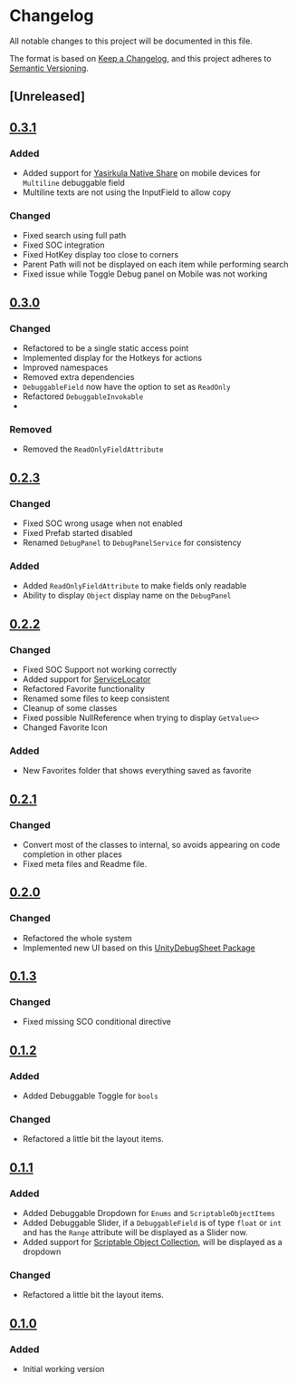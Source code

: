 # Changelog
All notable changes to this project will be documented in this file.

The format is based on [Keep a Changelog](https://keepachangelog.com/en/1.0.0/),
and this project adheres to [Semantic Versioning](https://semver.org/spec/v2.0.0.html).

## [Unreleased]

## [0.3.1]
### Added
- Added support for [Yasirkula Native Share](https://github.com/yasirkula/UnityNativeShare) on mobile devices for `Multiline` debuggable field
- Multiline texts are not using the InputField to allow copy

### Changed
- Fixed search using full path
- Fixed SOC integration
- Fixed HotKey display too close to corners
- Parent Path will not be displayed on each item while performing search
- Fixed issue while Toggle Debug panel on Mobile was not working


## [0.3.0]
### Changed
- Refactored to be a single static access point
- Implemented display for the Hotkeys for actions
- Improved namespaces
- Removed extra dependencies
- `DebuggableField` now have the option to set as `ReadOnly`
- Refactored `DebuggableInvokable`
- 

### Removed 
- Removed the `ReadOnlyFieldAttribute`

## [0.2.3]
### Changed
- Fixed SOC wrong usage when not enabled
- Fixed Prefab started disabled
- Renamed `DebugPanel` to `DebugPanelService` for consistency 

### Added 
- Added `ReadOnlyFieldAttribute` to make fields only readable
- Ability to display `Object` display name on the `DebugPanel`

## [0.2.2]
### Changed
- Fixed SOC Support not working correctly
- Added support for [ServiceLocator](https://github.com/brunomikoski/ServiceLocator)
- Refactored Favorite functionality
- Renamed some files to keep consistent
- Cleanup of some classes
- Fixed possible NullReference when trying to display `GetValue<>` 
- Changed Favorite Icon

### Added
- New Favorites folder that shows everything saved as favorite

## [0.2.1]
### Changed
- Convert most of the classes to internal, so avoids appearing on code completion in other places
- Fixed meta files and Readme file.
 
## [0.2.0]
### Changed
- Refactored the whole system
- Implemented new UI based on this [UnityDebugSheet Package](https://github.com/Haruma-K/UnityDebugSheet) 

## [0.1.3]
### Changed
- Fixed missing SCO conditional directive

## [0.1.2]
### Added
- Added Debuggable Toggle for `bools`

### Changed
- Refactored a little bit the layout items.

## [0.1.1]
### Added
- Added Debuggable Dropdown for `Enums` and `ScriptableObjectItems`
- Added Debuggable Slider, if a `DebuggableField` is of type `float` or `int` and has the `Range` attribute will be displayed as a Slider now.  
- Added support for [Scriptable Object Collection](https://github.com/brunomikoski/ScriptableObjectCollection), will be displayed as a dropdown

### Changed
- Refactored a little bit the layout items.

## [0.1.0]
### Added
- Initial working version


[0.3.1]: https://github.com/brunomikoski/Debug-Panel/releases/tag/v0.3.1
[0.3.0]: https://github.com/brunomikoski/Debug-Panel/releases/tag/v0.3.0
[0.2.3]: https://github.com/brunomikoski/Debug-Panel/releases/tag/v0.2.3
[0.2.2]: https://github.com/brunomikoski/Debug-Panel/releases/tag/v0.2.2
[0.2.1]: https://github.com/brunomikoski/Debug-Panel/releases/tag/v0.2.1
[0.2.0]: https://github.com/brunomikoski/Debug-Panel/releases/tag/v0.2.0
[0.1.3]: https://github.com/brunomikoski/Debug-Panel/releases/tag/v0.1.3
[0.1.2]: https://github.com/brunomikoski/Debug-Panel/releases/tag/v0.1.2
[0.1.1]: https://github.com/brunomikoski/Debug-Panel/releases/tag/v0.1.1
[0.1.0]: https://github.com/brunomikoski/Debug-Panel/releases/tag/v0.1.0
